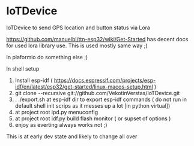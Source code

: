 # IoTDevice

IoTDevice to send GPS location and button status via Lora

https://github.com/manuelbl/ttn-esp32/wiki/Get-Started has decent docs for used lora library use. This is used mostly same way ;)

In plaformio do something else ;)

In shell setup
1. Install esp-idf ( https://docs.espressif.com/projects/esp-idf/en/latest/esp32/get-started/linux-macos-setup.html )
2. git clone --recursive git://github.com/VekotinVerstas/IoTDevice.git 
4. . ./export.sh at esp-idf dir to export esp-idf commands ( do not run in default shell init scrips as it messes up a lot [in python virtual])
5. at project root ipd.py menuconfig
6. at project root idf.py build flash monitor ( or supset of options )
7. enjoy as everting always works not ;)

This is at early dev state and likely to change all over
